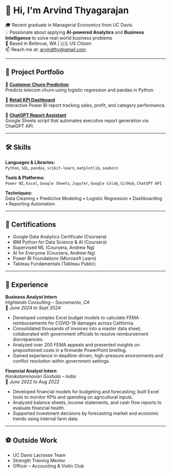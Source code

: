 # 👋 Hi, I'm Arvind Thyagarajan

🎓 Recent graduate in Managerial Economics from UC Davis  
💡 Passionate about applying **AI-powered Analytics** and **Business Intelligence** to solve real-world business problems  
📍 Based in Bellevue, WA | 🇺🇸 US Citizen  
📫 Reach me at: [arvindthy@gmail.com](mailto:arvindthy@gmail.com)

---

## 🚀 Project Portfolio

🔹 **[Customer Churn Prediction](https://github.com/arvindthy/customer-churn-prediction)**  
Predicts telecom churn using logistic regression and pandas in Python.

🔹 **[Retail KPI Dashboard](https://github.com/arvindthy/retail-kpi-dashboard)**  
Interactive Power BI report tracking sales, profit, and category performance.

🔹 **[ChatGPT Report Assistant](https://github.com/arvindthy/chatgpt-report-assistant)**  
Google Sheets script that automates executive report generation via ChatGPT API.

---

## 🛠️ Skills

**Languages & Libraries:**  
`Python`, `SQL`, `pandas`, `scikit-learn`, `matplotlib`, `seaborn`

**Tools & Platforms:**  
`Power BI`, `Excel`, `Google Sheets`, `Jupyter`, `Google Colab`, `GitHub`, `ChatGPT API`

**Techniques:**  
Data Cleaning • Predictive Modeling • Logistic Regression • Dashboarding • Reporting Automation

---

## 🎯 Certifications

- Google Data Analytics Certificate (Coursera)
- IBM Python for Data Science & AI (Coursera)
- Supervised ML (Coursera, Andrew Ng)
- AI for Everyone (Coursera, Andrew Ng)
- Power BI Foundations (Microsoft Learn)
- Tableau Fundamentals (Tableau Public)

---

## 💼 Experience

**Business Analyst Intern**  
*Highlands Consulting – Sacramento, CA*  
📅 *June 2024 to Sept 2024*  
- Developed complex Excel budget models to calculate FEMA reimbursements for COVID-19 damages across California.  
- Consolidated thousands of invoices into a master data sheet; collaborated with government officials to resolve reimbursement discrepancies.  
- Analyzed over 200 FEMA appeals and presented insights on prepositioned costs in a firmwide PowerPoint briefing.  
- Gained experience in deadline-driven, high-pressure environments and conflict resolution within government settings.

**Financial Analyst Intern**  
*Kanikalammavari Goshala – India*  
📅 *June 2022 to Aug 2022*  
- Developed financial models for budgeting and forecasting; built Excel tools to monitor KPIs and spending on agricultural inputs.  
- Analyzed balance sheets, income statements, and cash flow reports to evaluate financial health.  
- Supported investment decisions by forecasting market and economic trends using internal farm data.


---

## ⚽ Outside Work

- UC Davis Lacrosse Team
- Strength Training Mentor
- Officer – Accounting & Violin Club
